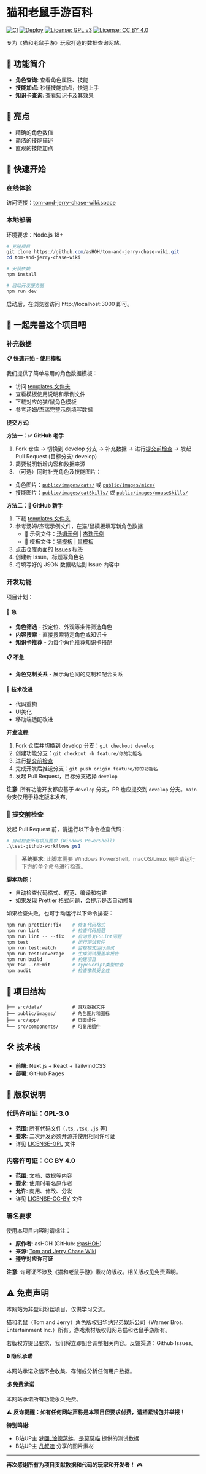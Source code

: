 # 猫和老鼠手游百科

[![CI](https://github.com/asHOH/Tom-and-jerry-chase-wiki/actions/workflows/ci.yml/badge.svg)](https://github.com/asHOH/Tom-and-jerry-chase-wiki/actions/workflows/ci.yml)
[![Deploy](https://github.com/asHOH/Tom-and-jerry-chase-wiki/actions/workflows/deploy.yml/badge.svg)](https://github.com/asHOH/Tom-and-jerry-chase-wiki/actions/workflows/deploy.yml)
[![License: GPL v3](https://img.shields.io/badge/License-GPLv3-blue.svg)](https://www.gnu.org/licenses/gpl-3.0)
[![License: CC BY 4.0](https://img.shields.io/badge/License-CC%20BY%204.0-lightgrey.svg)](https://creativecommons.org/licenses/by/4.0/)

专为《猫和老鼠手游》玩家打造的数据查询网站。

## 📱 功能简介

- **角色查询**: 查看角色属性、技能
- **技能加点**: 秒懂技能加点，快速上手
- **知识卡查询**: 查看知识卡及其效果

## 🌟 亮点

- 精确的角色数值
- 简洁的技能描述
- 直观的技能加点

## 🚀 快速开始

### 在线体验

访问链接：[tom-and-jerry-chase-wiki.space](https://tom-and-jerry-chase-wiki.space)

### 本地部署

环境要求：Node.js 18+

```powershell
# 克隆项目
git clone https://github.com/asHOH/tom-and-jerry-chase-wiki.git
cd tom-and-jerry-chase-wiki

# 安装依赖
npm install

# 启动开发服务器
npm run dev
```

启动后，在浏览器访问 http://localhost:3000 即可。

## 🤝 一起完善这个项目吧

### 补充数据

**📋 快速开始 - 使用模板**

我们提供了简单易用的角色数据模板：

- 访问 [templates 文件夹](./templates/)
- 查看模板使用说明和示例文件
- 下载对应的猫/鼠角色模板
- 参考汤姆/杰瑞完整示例填写数据

**提交方式:**

**方法一：✅ GitHub 老手**

1. Fork 仓库 → 切换到 develop 分支 → 补充数据 → 进行[提交前检查](#-提交前检查) → 发起 Pull Request (目标分支: develop)
2. 简要说明新增内容和数据来源
3. （可选）同时补充角色及技能图片：

- 角色图片：[`public/images/cats/`](./public/images/cats/) 或 [`public/images/mice/`](./public/images/mice/)
- 技能图片：[`public/images/catSkills/`](./public/images/catSkills/) 或 [`public/images/mouseSkills/`](./public/images/mouseSkills/)

**方法二：🌱 GitHub 新手**

1. 下载 [templates 文件夹](./templates/)
2. 参考汤姆/杰瑞示例文件，在猫/鼠模板填写新角色数据
   - 📖 示例文件：[汤姆示例](./templates/tom-example.jsonc) | [杰瑞示例](./templates/jerry-example.jsonc)
   - 📝 模板文件：[猫模板](./templates/cat-template.json) | [鼠模板](./templates/mouse-template.json)
3. 点击仓库页面的 [Issues](../../issues) 标签
4. 创建新 Issue，标题写角色名
5. 将填写好的 JSON 数据粘贴到 Issue 内容中

### 开发功能

项目计划：

#### 🚀 急

- **角色筛选** - 按定位、外观等条件筛选角色
- **内容搜索** - 直接搜索特定角色或知识卡
- **知识卡推荐** - 为每个角色推荐知识卡搭配

#### 📋 不急

- **角色克制关系** - 展示角色间的克制和配合关系

#### 🎨 技术改进

- 代码重构
- UI美化
- 移动端适配改进

**开发流程:**

1. Fork 仓库并切换到 develop 分支：`git checkout develop`
2. 创建功能分支：`git checkout -b feature/你的功能名`
3. 进行[提交前检查](#-提交前检查)
4. 完成开发后推送分支：`git push origin feature/你的功能名`
5. 发起 Pull Request，目标分支选择 `develop`

**注意**: 所有功能开发都应基于 `develop` 分支，PR 也应提交到 `develop` 分支。`main` 分支仅用于稳定版本发布。

### 🧪 提交前检查

发起 Pull Request 前，请运行以下命令检查代码：

```powershell
# 自动检查所有项目要求 (Windows PowerShell)
.\test-github-workflows.ps1
```

> **系统要求**: 此脚本需要 Windows PowerShell。macOS/Linux 用户请运行下方的单个命令进行检查。

**脚本功能**：

- 自动检查代码格式、规范、编译和构建
- 如果发现 Prettier 格式问题，会提示是否自动修复

如果检查失败，也可手动运行以下命令排查：

```powershell
npm run prettier:fix    # 修复代码格式
npm run lint            # 检查代码规范
npm run lint -- --fix   # 自动修复ESLint问题
npm test                # 运行测试套件
npm run test:watch      # 监视模式运行测试
npm run test:coverage   # 生成测试覆盖率报告
npm run build           # 构建项目
npx tsc --noEmit        # TypeScript类型检查
npm audit               # 检查依赖安全性
```

## 📁 项目结构

```
├── src/data/           # 游戏数据文件
├── public/images/      # 角色图片和图标
├── src/app/            # 页面组件
└── src/components/     # 可复用组件
```

## 🛠 技术栈

- **前端**: Next.js + React + TailwindCSS
- **部署**: GitHub Pages

## 📄 版权说明

### 代码许可证：GPL-3.0

- **范围**: 所有代码文件 (`.ts`, `.tsx`, `.js` 等)
- **要求**: 二次开发必须开源并使用相同许可证
- 详见 [LICENSE-GPL](./LICENSE-GPL) 文件

### 内容许可证：CC BY 4.0

- **范围**: 文档、数据等内容
- **要求**: 使用时署名原作者
- **允许**: 商用、修改、分发
- 详见 [LICENSE-CC-BY](./LICENSE-CC-BY) 文件

### 署名要求

使用本项目内容时请标注：

- **原作者**: asHOH (GitHub: [@asHOH](https://github.com/asHOH))
- **来源**: [Tom and Jerry Chase Wiki](https://github.com/asHOH/Tom-and-jerry-chase-wiki)
- **遵守对应许可证**

**注意**: 许可证不涉及《猫和老鼠手游》素材的版权。相关版权见免责声明。

## ⚠️ 免责声明

本网站为非盈利粉丝项目，仅供学习交流。

猫和老鼠（Tom and Jerry）角色版权归华纳兄弟娱乐公司（Warner Bros. Entertainment Inc.）所有。游戏素材版权归网易猫和老鼠手游所有。

若版权方提出要求，我们将立即配合调整相关内容。反馈渠道：Github Issues。

**🔒 隐私承诺**

本网站承诺永远不会收集、存储或分析任何用户数据。

**💰 免费承诺**

本网站承诺所有功能永久免费。

⚠️ **反诈提醒：如有任何网站声称是本项目但要求付费，请捂紧钱包并举报！**

**特别鸣谢:**

- B站UP主 [梦回\_淦德蒸蚌](https://space.bilibili.com/1193776217)、[是莫莫喵](https://space.bilibili.com/443541296) 提供的测试数据
- B站UP主 [凡叔哇](https://space.bilibili.com/273122087) 分享的图片素材

---

**再次感谢所有为项目贡献数据和代码的玩家和开发者！** 🎮
